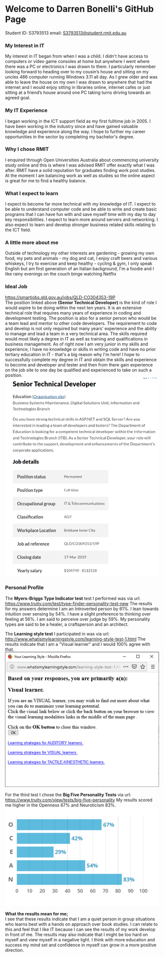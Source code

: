 # Welcome to Darren Bonelli's GitHub Page
Student ID: S3793513 email: S3793513@student.rmit.edu.au

### My Interest in IT
My interest in IT began from when I was a child. I didn't have access to computers or video game consoles at home but anywhere I went where there was a PC or electronics I was drawn to them. I particularly remember looking forward to heading over to my cousin’s house and sitting on my uncles 486 computer running Windows 3.11 all day. As I grew older and was able to leave the house on my own I was drawn to anywhere that had the internet and I would enjoy sitting in libraries online, internet cafes or just sitting at a friend’s house around one PC taking turns driving towards an agreed goal. 

### My IT Experience
I began working in the ICT support field as my first fulltime job in 2005. I have been working in the industry since and have gained valuable knowledge and experience along the way. I hope to further my career opportunities in the sector by completing my bachelor's degree.

### Why I chose RMIT
I enquired through Open Universities Australia about commencing university study online and this is where I was advised RMIT offer exactly what I was after. RMIT have a solid reputation for graduates finding work post studies. At the moment I am balancing work as well as studies so the online aspect is great for me to find a healthy balance.

### What I expect to learn
I expect to become far more technical with my knowledge of IT. I expect to be able to understand computer code and be able to write and create basic programs that I can have fun with and save myself time with my day to day key responsibilities. I expect to learn more around servers and networking. I also expect to learn and develop stronger business related skills relating to the ICT field.

### A little more about me
Outside of technology my other interests are gardening - growing my own food, my pets and animals - my dog and cat, I enjoy craft beers and various whiskeys, I try to exercise and keep healthy - cycling & gym, I only speak English but am first generation of an Italian background, I'm a foodie and I like rainy evenings on the couch binge watching Netflix

### Ideal Job
https://smartjobs.qld.gov.au/jobs/QLD-CO304353-19P
<br />The position linked above **(Senior Technical Developer)** is the kind of role I would aspire to be doing within the next ten years. It is an extensive technical role that requires many years of experience in coding and development testing. The position is also for a senior person who would be a team lead and mentor to other code developers. The requirement to code and develop is not only required but many years' experience and the ability to manage and lead a team in a very technical area. The skills required would most likely a degree in IT as well as training and qualifications in business management. As of right now I am very junior in my skills and experience, I have no knowledge or skills in writing code and have no prior tertiary education in IT - that's a big reason why I'm here! I hope to successfully complete my degree in IT and obtain the skills and experience to become and developer and tester and then from there gain experience on the job site to one day be qualified and experienced to take on such a position.
![](images/idealjob.PNG)

### Personal Profile
The **Myers-Briggs Type Indicator test** test I performed was via url: https://www.truity.com/test/type-finder-personality-test-new
The results for my answers determine I am an Introverted person by 61%.
I lean towards intuition over sensing by 54%.
I have a slight preference to thinking over feeling at 56%.
I am said to perceive over judge by 59%.
My personality types are said to be a healer, a craftsperson and an architect.

The **Learning style test** I participated in was via url: http://www.whatismylearningstyle.com/learning-style-test-1.html
The results indicate that I am a "Visual learner" and I would 100% agree with that.
![](images/learningstyle.png)

For the third test I chose the **Big Five Personality Tests** via url: https://www.truity.com/view/tests/big-five-personality
My results scored me higher in the Openness 67% and Neuroticism 83%.
![](images/ocean.PNG)

**What the results mean for me;**
<br />I see that these results indicate that I am a quiet person in group situations who learns best with a hands on approach over book studies. I can relate to this and feel that I like IT because I can see the results of my work develop in front of me. The results may also indicate that I might be too hard on myself and view myself in a negative light. I think with more education and success my mind set and confidence in myself can grow in a more positive direction.
